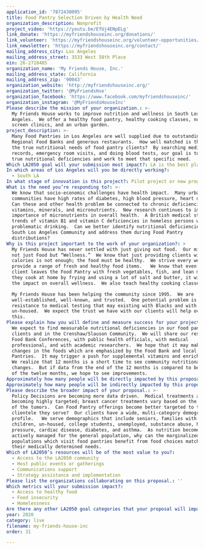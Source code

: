 ```yaml
---
application_id: '7872430095'
title: Food Pantry Selection Driven by Health Need
organization_description: Nonprofit
project_video: 'https://youtu.be/EfUj4ENpELg'
link_donate: 'https://myfriendshouseinc.org/donations/'
link_volunteer: 'https://myfriendshouseinc.org/volunteer-opportunities/'
link_newsletter: 'https://myfriendshouseinc.org/contact/'
mailing_address_city: Los Angeles
mailing_address_street: 3533 West 58th Place
ein: 26-2718485
organization_name: 'My Friends House, Inc.'
mailing_address_state: California
mailing_address_zip: '90043'
organization_website: 'http://myfriendshouseinc.org/'
organization_twitter: '@MyFriendsHse'
organization_facebook: 'https://www.facebook.com/myfriendshouseinc/'
organization_instagram: '@MyFriendsHouseInc'
Please describe the mission of your organization.: >-
  My Friends House works to improve nutrition and wellness in South Los
  Angeles.  We offer a healthy food pantry, healthy cooking classes, nurse
  screen clinics, and an urban garden.
project_description: >-
  Many Food Pantries in Los Angeles are well supplied due to outstanding
  Regional Food Banks and generous restaurants.  How well matched is the food to
  the true nutritional needs of food pantry clients?  By searching medical
  records, emergency room visits, and doing blood tests, our goal is to identify
  true nutritional deficiencies and work to meet that specific need.  
Which LA2050 goal will your submission most impact?: LA is the best place to LIVE
In which areas of Los Angeles will you be directly working?:
  - South LA
In what stage of innovation is this project?: Pilot project or new program (testing or implementing a new idea)
What is the need you’re responding to?: >-
  We know that socio-economic challenges have health impact.  Many urban
  communities have high rates of diabetes, high blood pressure, heart disease. 
  Can these and other health problem be connected to chronic deficiencies in
  vitamins, minerals, and micronutrients.  New research continues to improve the
  importance of micronutrients in overall health.  A British medical study found
  trends of vitamin B1 and vitamin C deficiencies in homeless persons with
  problematic drinking.  Can we better identify nutritional deficiencies in a
  South Los Angeles Community and address them during Food Pantry
  distributions?   
Why is this project important to the work of your organization?: >
  My Friends House has never settled with just giving out food.  Our mission is
  not just Food but “Wellness.”  We know that just providing clients with food
  calories is not enough; the food must be healthy.  We strive every week to
  provide a range of fresh and healthy food items.   We know that even if the
  client leaves the Food Pantry with fresh vegetables, fish, and lean meats, if
  they cook at home by frying and using a lot of salt and butter, it will limit
  the impact on overall wellness.  We also teach healthy cooking classes.  

  My Friends House has been helping the community since 1995.  We are
  well-established, well-known, and trusted.  One potential problem is
  resistance to medical testing that may existing with Blacks and with the
  un-housed.  We expect the trust we have with our clients will help overcome
  this.  
Please explain how you will define and measure success for your project.: >-
  We expect to find measurable nutritional deficiencies in our food pantry
  clients and in the Crenshaw/Slauson Community.  We will share our results at
  Food Bank Conferences, with public health officials, with medical
  professional, and with academic researchers.  We hope that it may make slight
  changes in the foods which are emphasized by the Food Bank and local Food
  Pantries.  It may trigger a push for supplemental vitamins and enriched food. 
  We realize that 12 months is a short time to see community nutritional
  changes.  But if data from the end of the 12 months is compared to beginning
  of the twelve months, we hope to see improvements.  
Approximately how many people will be directly impacted by this proposal?: '2000'
Approximately how many people will be indirectly impacted by this proposal?: '200000'
Please describe the broader impact of your proposal.: >-
  Policy Decisions are becoming more data driven.  Medical treatments are
  becoming highly targeted; breast cancer treatments vary based on the specific
  of the tumors.  Can Food Pantry offerings become better targeted to the
  clientele they serve?  Our clients have a wide, multi-category demographic
  profile.   We serve demographics that include seniors, families with young
  children, un-housed, college students, unemployed, substance abuse, high blood
  pressure, cardiac disease, diabetes, and asthma.  As nutrition become more
  actively managed for the general population, why can the marginalized
  populations which visit food pantries benefit from food choices matched to
  their medically determined needs.   
Which of LA2050’s resources will be of the most value to you?:
  - Access to the LA2050 community
  - Host public events or gatherings
  - Communications support
  - Strategy assistance and implementation
Please list the organizations collaborating on this proposal.: ''
Which metrics will your submission impact?:
  - Access to healthy food
  - Food insecurity
  - Homelessness
Are there any other LA2050 goal categories that your proposal will impact?: []
year: 2020
category: live
filename: my-friends-house-inc
order: 31

---
```

